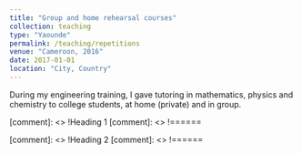 ```yaml
---
title: "Group and home rehearsal courses"
collection: teaching
type: "Yaounde"
permalink: /teaching/repetitions
venue: "Cameroon, 2016"
date: 2017-01-01
location: "City, Country"
---
```



During my engineering training, I gave tutoring in mathematics, physics and chemistry to college students, at home (private) and in group.

[comment]: <> !Heading 1
[comment]: <> !======

[comment]: <> !Heading 2
[comment]: <> !======